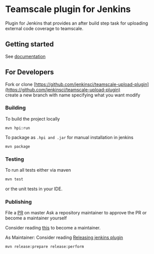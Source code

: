 # Teamscale plugin for Jenkins

Plugin for Jenkins that provides an after build step task for 
uploading external code coverage to teamscale. 

## Getting started
See [documentation](https://docs.teamscale.com/)  

## For Developers

Fork or clone [https://github.com/jenkinsci/teamscale-upload-plugin](https://github.com/jenkinsci/teamscale-upload-plugin)  
create a new branch with name specifying what you want modify

### Building


To build the project locally
 ```
 mvn hpi:run
```

To package as ```.hpi and .jar``` for manual installation in jenkins
  ```
  mvn package
```


### Testing

To run all tests either via maven 

```bash
mvn test
```

or the unit tests in your IDE.

### Publishing

File a [PR](https://help.github.com/en/github/collaborating-with-issues-and-pull-requests/creating-a-pull-request) on master
Ask a repository maintainer to approve the PR or become a maintainer yourself 

Consider reading [this](https://jenkins.io/doc/developer/plugin-governance/managing-permissions/) to become a maintainer.

As Maintainer:
Consider reading [Releasing  jenkins plugin](https://jenkins.io/doc/developer/publishing/releasing/)
```bash
mvn release:prepare release:perform
```

